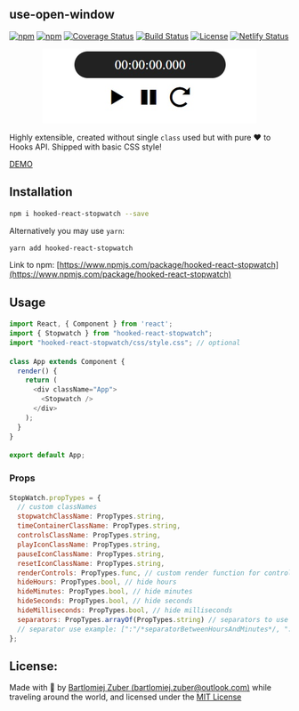 ## use-open-window

[![npm](https://img.shields.io/npm/l/hooked-react-stopwatch.svg)](https://www.npmjs.com/package/use-open-window)
[![npm](https://img.shields.io/bundlephobia/min/use-open-window)](https://www.npmjs.com/package/use-open-window)
[![Coverage Status](https://coveralls.io/repos/github/bartlomiejzuber/use-open-window/badge.svg)](https://coveralls.io/github/bartlomiejzuber/use-open-window)
[![Build Status](https://travis-ci.org/bartlomiejzuber/use-open-window.svg?branch=master)](https://travis-ci.org/bartlomiejzuber/use-open-window)
[![License](https://img.shields.io/npm/v/use-open-window.svg)](https://github.com/bartlomiejzuber/use-open-window/blob/master/LICENSE)
[![Netlify Status](https://api.netlify.com/api/v1/badges/687ea567-73f1-43ad-98c8-18c33994a609/deploy-status)](https://app.netlify.com/sites/hooked-react-stopwatch/deploys)
<p align="center">
  <img src="https://github.com/Bajtas/bjts-react-stopwatch/blob/master/images/stopwatch.jpg?raw=true" alt="How component looks"/>
</p>

Highly extensible, created without single `class` used but with pure :heart: to Hooks API.
Shipped with basic CSS style!

[DEMO](https://hooked-react-stopwatch.netlify.com/)


## Installation

```sh
npm i hooked-react-stopwatch --save
```

Alternatively you may use `yarn`:

```sh
yarn add hooked-react-stopwatch
```

Link to npm:
[https://www.npmjs.com/package/hooked-react-stopwatch](https://www.npmjs.com/package/hooked-react-stopwatch)

## Usage

```javascript
import React, { Component } from 'react';
import { Stopwatch } from "hooked-react-stopwatch";
import "hooked-react-stopwatch/css/style.css"; // optional

class App extends Component {
  render() {
    return (
      <div className="App">
        <Stopwatch />
      </div>
    );
  }
}

export default App;
```

### Props

```javascript
StopWatch.propTypes = {
  // custom classNames
  stopwatchClassName: PropTypes.string,
  timeContainerClassName: PropTypes.string,
  controlsClassName: PropTypes.string,
  playIconClassName: PropTypes.string,
  pauseIconClassName: PropTypes.string,
  resetIconClassName: PropTypes.string,
  renderControls: PropTypes.func, // custom render function for controls section
  hideHours: PropTypes.bool, // hide hours
  hideMinutes: PropTypes.bool, // hide minutes
  hideSeconds: PropTypes.bool, // hide seconds
  hideMilliseconds: PropTypes.bool, // hide milliseconds
  separators: PropTypes.arrayOf(PropTypes.string) // separators to use between hours/minutes/seconds/milliseconds
  // separator use example: [":"/*separatorBetweenHoursAndMinutes*/, ":"/*separatorBetweenMinutesAndSeconds*/, "."/*separatorBetweenSecondsAndMilliseconds*/]
};
```

License:
--------

Made with :sparkling_heart: by [Bartlomiej Zuber (bartlomiej.zuber@outlook.com)](mailto:bartlomiej.zuber@outlook.com) while traveling around the world, and licensed under the [MIT License](LICENSE)
